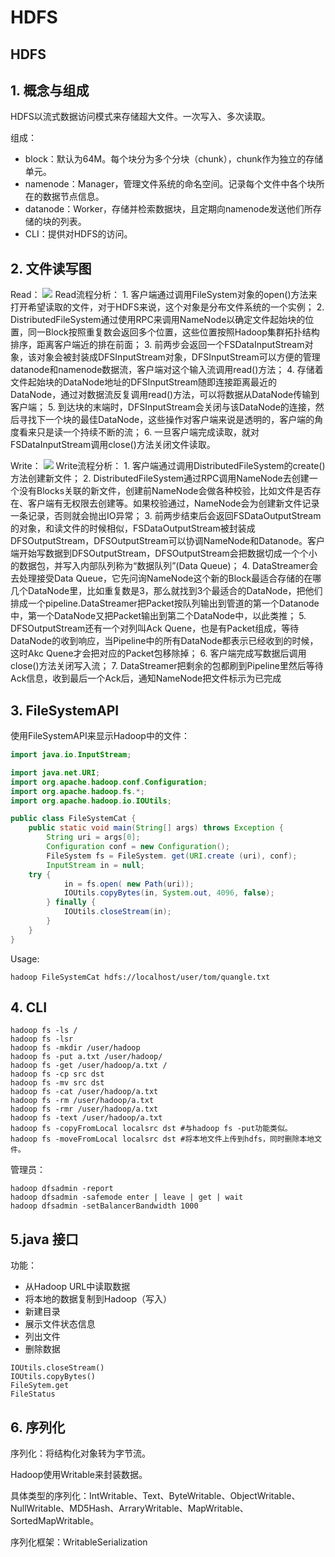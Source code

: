 # HDFS

## HDFS

## 1. 概念与组成

HDFS以流式数据访问模式来存储超大文件。一次写入、多次读取。

组成：

* block：默认为64M。每个块分为多个分块（chunk），chunk作为独立的存储单元。
* namenode：Manager，管理文件系统的命名空间。记录每个文件中各个块所在的数据节点信息。
* datanode：Worker，存储并检索数据块，且定期向namenode发送他们所存储的块的列表。
* CLI：提供对HDFS的访问。

## 2. 文件读写图

Read： ![](../../../.gitbook/assets/hd3.png) Read流程分析： 1. 客户端通过调用FileSystem对象的open\(\)方法来打开希望读取的文件，对于HDFS来说，这个对象是分布文件系统的一个实例； 2. DistributedFileSystem通过使用RPC来调用NameNode以确定文件起始块的位置，同一Block按照重复数会返回多个位置，这些位置按照Hadoop集群拓扑结构排序，距离客户端近的排在前面； 3. 前两步会返回一个FSDataInputStream对象，该对象会被封装成DFSInputStream对象，DFSInputStream可以方便的管理datanode和namenode数据流，客户端对这个输入流调用read\(\)方法； 4. 存储着文件起始块的DataNode地址的DFSInputStream随即连接距离最近的DataNode，通过对数据流反复调用read\(\)方法，可以将数据从DataNode传输到客户端； 5. 到达块的末端时，DFSInputStream会关闭与该DataNode的连接，然后寻找下一个块的最佳DataNode，这些操作对客户端来说是透明的，客户端的角度看来只是读一个持续不断的流； 6. 一旦客户端完成读取，就对FSDataInputStream调用close\(\)方法关闭文件读取。

Write： ![](../../../.gitbook/assets/hd4.png) Write流程分析： 1. 客户端通过调用DistributedFileSystem的create\(\)方法创建新文件； 2. DistributedFileSystem通过RPC调用NameNode去创建一个没有Blocks关联的新文件，创建前NameNode会做各种校验，比如文件是否存在、客户端有无权限去创建等。如果校验通过，NameNode会为创建新文件记录一条记录，否则就会抛出IO异常； 3. 前两步结束后会返回FSDataOutputStream的对象，和读文件的时候相似，FSDataOutputStream被封装成DFSOutputStream，DFSOutputStream可以协调NameNode和Datanode。客户端开始写数据到DFSOutputStream，DFSOutputStream会把数据切成一个个小的数据包，并写入内部队列称为“数据队列”\(Data Queue\)； 4. DataStreamer会去处理接受Data Queue，它先问询NameNode这个新的Block最适合存储的在哪几个DataNode里，比如重复数是3，那么就找到3个最适合的DataNode，把他们排成一个pipeline.DataStreamer把Packet按队列输出到管道的第一个Datanode中，第一个DataNode又把Packet输出到第二个DataNode中，以此类推； 5. DFSOutputStream还有一个对列叫Ack Quene，也是有Packet组成，等待DataNode的收到响应，当Pipeline中的所有DataNode都表示已经收到的时候，这时Akc Quene才会把对应的Packet包移除掉； 6. 客户端完成写数据后调用close\(\)方法关闭写入流； 7. DataStreamer把剩余的包都刷到Pipeline里然后等待Ack信息，收到最后一个Ack后，通知NameNode把文件标示为已完成

## 3. FileSystemAPI

使用FileSystemAPI来显示Hadoop中的文件：

```java
import java.io.InputStream;

import java.net.URI;
import org.apache.hadoop.conf.Configuration;
import org.apache.hadoop.fs.*;
import org.apache.hadoop.io.IOUtils;

public class FileSystemCat {
    public static void main(String[] args) throws Exception {
        String uri = args[0];
        Configuration conf = new Configuration();
        FileSystem fs = FileSystem. get(URI.create (uri), conf);
        InputStream in = null;
    try {
            in = fs.open( new Path(uri));
            IOUtils.copyBytes(in, System.out, 4096, false);
        } finally {
            IOUtils.closeStream(in);
        }
    }
}
```

Usage:

```text
hadoop FileSystemCat hdfs://localhost/user/tom/quangle.txt
```

## 4. CLI

```text
hadoop fs -ls /
hadoop fs -lsr
hadoop fs -mkdir /user/hadoop
hadoop fs -put a.txt /user/hadoop/
hadoop fs -get /user/hadoop/a.txt /
hadoop fs -cp src dst
hadoop fs -mv src dst
hadoop fs -cat /user/hadoop/a.txt
hadoop fs -rm /user/hadoop/a.txt
hadoop fs -rmr /user/hadoop/a.txt
hadoop fs -text /user/hadoop/a.txt
hadoop fs -copyFromLocal localsrc dst #与hadoop fs -put功能类似。
hadoop fs -moveFromLocal localsrc dst #将本地文件上传到hdfs，同时删除本地文件。
```

管理员：

```text
hadoop dfsadmin -report
hadoop dfsadmin -safemode enter | leave | get | wait
hadoop dfsadmin -setBalancerBandwidth 1000
```

## 5.java 接口

功能：

* 从Hadoop URL中读取数据
* 将本地的数据复制到Hadoop（写入）
* 新建目录
* 展示文件状态信息
* 列出文件
* 删除数据

```text
IOUtils.closeStream()
IOUtils.copyBytes()
FileSytem.get
FileStatus
```

## 6. 序列化

序列化：将结构化对象转为字节流。

Hadoop使用Writable来封装数据。

具体类型的序列化：IntWritable、Text、ByteWritable、ObjectWritable、NullWritable、MD5Hash、ArraryWritable、MapWritable、SortedMapWritable。

序列化框架：WritableSerialization

